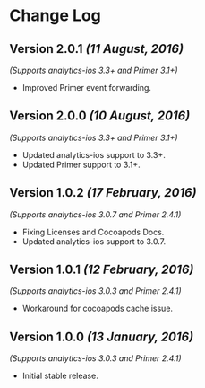 Change Log
==========

Version 2.0.1 *(11 August, 2016)*
-------------------------------------------
*(Supports analytics-ios 3.3+ and Primer 3.1+)*

  * Improved Primer event forwarding.

Version 2.0.0 *(10 August, 2016)*
-------------------------------------------
*(Supports analytics-ios 3.3+ and Primer 3.1+)*

  * Updated analytics-ios support to 3.3+.
  * Updated Primer support to 3.1+.

Version 1.0.2 *(17 February, 2016)*
-------------------------------------------
*(Supports analytics-ios 3.0.7 and Primer 2.4.1)*

  * Fixing Licenses and Cocoapods Docs.
  * Updated analytics-ios support to 3.0.7.

Version 1.0.1 *(12 February, 2016)*
-------------------------------------------
*(Supports analytics-ios 3.0.3 and Primer 2.4.1)*

  * Workaround for cocoapods cache issue.

Version 1.0.0 *(13 January, 2016)*
-------------------------------------------
*(Supports analytics-ios 3.0.3 and Primer 2.4.1)*

  * Initial stable release.

